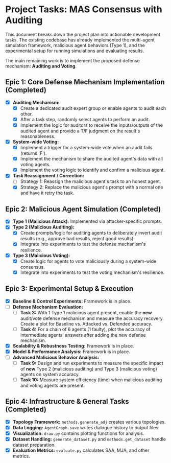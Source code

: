 # Project Tasks: MAS Consensus with Auditing

This document breaks down the project plan into actionable development tasks. The existing codebase has already implemented the multi-agent simulation framework, malicious agent behaviors (Type 1), and the experimental setup for running simulations and evaluating results.

The main remaining work is to implement the proposed defense mechanism: **Auditing and Voting**.

## Epic 1: Core Defense Mechanism Implementation (Completed)

- [x] **Auditing Mechanism:**
    - [x] Create a dedicated audit expert group or enable agents to audit each other.
    - [x] After a task step, randomly select agents to perform an audit.
    - [x] Implement the logic for auditors to receive the inputs/outputs of the audited agent and provide a T/F judgment on the result's reasonableness.
- [x] **System-wide Voting:**
    - [x] Implement a trigger for a system-wide vote when an audit fails (returns 'F').
    - [x] Implement the mechanism to share the audited agent's data with all voting agents.
    - [x] Implement the voting logic to identify and confirm a malicious agent.
- [x] **Task Reassignment / Correction:**
    - [ ] Strategy 1: Reassign the malicious agent's task to an honest agent.
    - [x] Strategy 2: Replace the malicious agent's prompt with a normal one and have it retry the task.

## Epic 2: Malicious Agent Simulation (Completed)

- [x] **Type 1 (Malicious Attack):** Implemented via attacker-specific prompts.
- [x] **Type 2 (Malicious Auditing):**
    - [x] Create prompts/logic for auditing agents to deliberately invert audit results (e.g., approve bad results, reject good results).
    - [x] Integrate into experiments to test the defense mechanism's resilience.
- [x] **Type 3 (Malicious Voting):**
    - [x] Create logic for agents to vote maliciously during a system-wide consensus.
    - [x] Integrate into experiments to test the voting mechanism's resilience.

## Epic 3: Experimental Setup & Execution

- [x] **Baseline & Control Experiments:** Framework is in place.
- [ ] **Defense Mechanism Evaluation:**
    - [ ] **Task 3:** With 1 Type 1 malicious agent present, enable the **new** audit/vote defense mechanism and measure the accuracy recovery. Create a plot for Baseline vs. Attacked vs. Defended accuracy.
    - [ ] **Task 4:** For a chain of 6 agents (1 faulty), plot the accuracy of intermediate agents' answers after adding the new defense mechanism.
- [x] **Scalability & Robustness Testing:** Framework is in place.
- [x] **Model & Performance Analysis:** Framework is in place.
- [ ] **Advanced Malicious Behavior Analysis:**
    - [ ] **Task 9:** Design and run experiments to measure the specific impact of **new** Type 2 (malicious auditing) and Type 3 (malicious voting) agents on system accuracy.
    - [ ] **Task 10:** Measure system efficiency (time) when malicious auditing and voting agents are present.

## Epic 4: Infrastructure & General Tasks (Completed)

- [x] **Topology Framework:** `methods.generate_adj` creates various topologies.
- [x] **Data Logging:** `AgentGraph.save` writes dialogue history to output files.
- [x] **Visualization:** `draw.py` contains plotting functions for analysis.
- [x] **Dataset Handling:** `generate_dataset.py` and `methods.get_dataset` handle dataset preparation.
- [x] **Evaluation Metrics:** `evaluate.py` calculates SAA, MJA, and other metrics.
